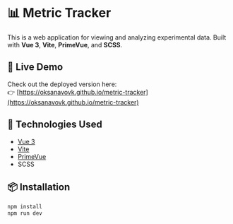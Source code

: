 # 📊 Metric Tracker

This is a web application for viewing and analyzing experimental data. Built with **Vue 3**, **Vite**, **PrimeVue**, and **SCSS**.

## 🔗 Live Demo

Check out the deployed version here:  
👉 [https://oksanavovk.github.io/metric-tracker](https://oksanavovk.github.io/metric-tracker)

## 🚀 Technologies Used

- [Vue 3](https://vuejs.org/)
- [Vite](https://vitejs.dev/)
- [PrimeVue](https://primevue.org/)
- SCSS

## 📦 Installation

```bash
npm install
npm run dev
```
